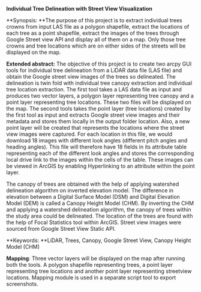 **Individual Tree Delineation with Street View Visualization**

**Synopsis: **The purpose of this project is to extract individual trees
crowns from input LAS file as a polygon shapefile, extract the locations
of each tree as a point shapefile, extract the images of the trees
through Google Street view API and display all of them on a map. Only
those tree crowns and tree locations which are on either sides of the
streets will be displayed on the map.


**Extended abstract:** The objective of this project is to create two
arcpy GUI tools for individual tree delineation from a LiDAR data file
(LAS file) and obtain the Google street view images of the trees so
delineated. The delineation is twin fold with individual tree canopy
extraction and individual tree location extraction. The first tool takes
a LAS data file as input and produces two vector layers, a polygon layer
representing tree canopy and a point layer representing tree locations.
These two files will be displayed on the map. The second tools takes the
point layer (tree locations) created by the first tool as input and
extracts Google street view images and their metadata and stores them
locally in the output folder location. Also, a new point layer will be
created that represents the locations where the street view images were
captured. For each location in this file, we would download 18 images
with different look angles (different pitch angles and heading angles).
This file will therefore have 18 fields in its attribute table
representing each of the different look angles and stores the
corresponding local drive link to the images within the cells of the
table. These images can be viewed in ArcGIS by enabling Hyperlinking to
an attribute within the point layer.

The canopy of trees are obtained with the help of applying watershed
delineation algorithm on inverted elevation model. The difference in
elevation between a Digital Surface Model (DSM) and Digital Elevation
Model (DEM) is called a Canopy Height Model (CHM). By inverting the CHM
and applying a watershed delineation algorithm, the canopy of trees
within the study area could be delineated. The location of the trees are
found with the help of Focal Statistics tool within ArcGIS. Street view
images were sourced from Google Street View Static API.

**Keywords: **LiDAR, Trees, Canopy, Google Street View, Canopy Height
Model (CHM)

**Mapping**: Three vector layers will be displayed on the map after
running both the tools. A polygon shapefile representing trees, a point
layer representing tree locations and another point layer representing
streetview locations. Mapping module is used in a separate script tool
to export screenshots.

